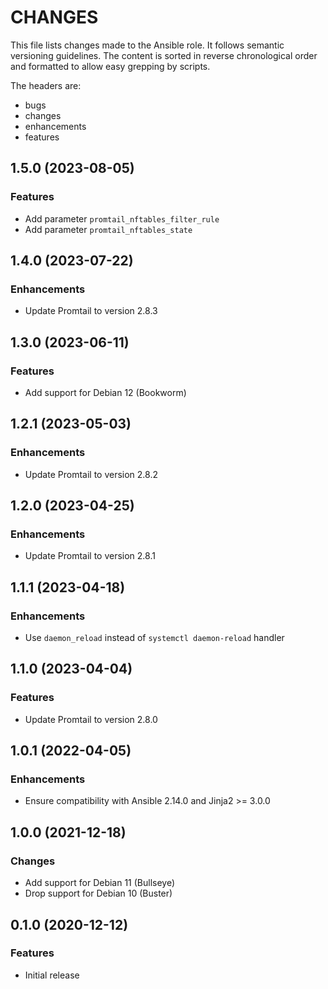# CHANGES

This file lists changes made to the Ansible role. It follows semantic versioning
guidelines. The content is sorted in reverse chronological order and formatted
to allow easy grepping by scripts.

The headers are:
- bugs
- changes
- enhancements
- features

## 1.5.0 (2023-08-05)

### Features

- Add parameter `promtail_nftables_filter_rule`
- Add parameter `promtail_nftables_state`

## 1.4.0 (2023-07-22)

### Enhancements

- Update Promtail to version 2.8.3

## 1.3.0 (2023-06-11)

### Features

- Add support for Debian 12 (Bookworm)

## 1.2.1 (2023-05-03)

### Enhancements

- Update Promtail to version 2.8.2

## 1.2.0 (2023-04-25)

### Enhancements

- Update Promtail to version 2.8.1

## 1.1.1 (2023-04-18)

### Enhancements

- Use `daemon_reload` instead of `systemctl daemon-reload` handler

## 1.1.0 (2023-04-04)

### Features

- Update Promtail to version 2.8.0

## 1.0.1 (2022-04-05)

### Enhancements

- Ensure compatibility with Ansible 2.14.0 and Jinja2 >= 3.0.0

## 1.0.0 (2021-12-18)

### Changes

- Add support for Debian 11 (Bullseye)
- Drop support for Debian 10 (Buster)

## 0.1.0 (2020-12-12)

### Features

- Initial release
